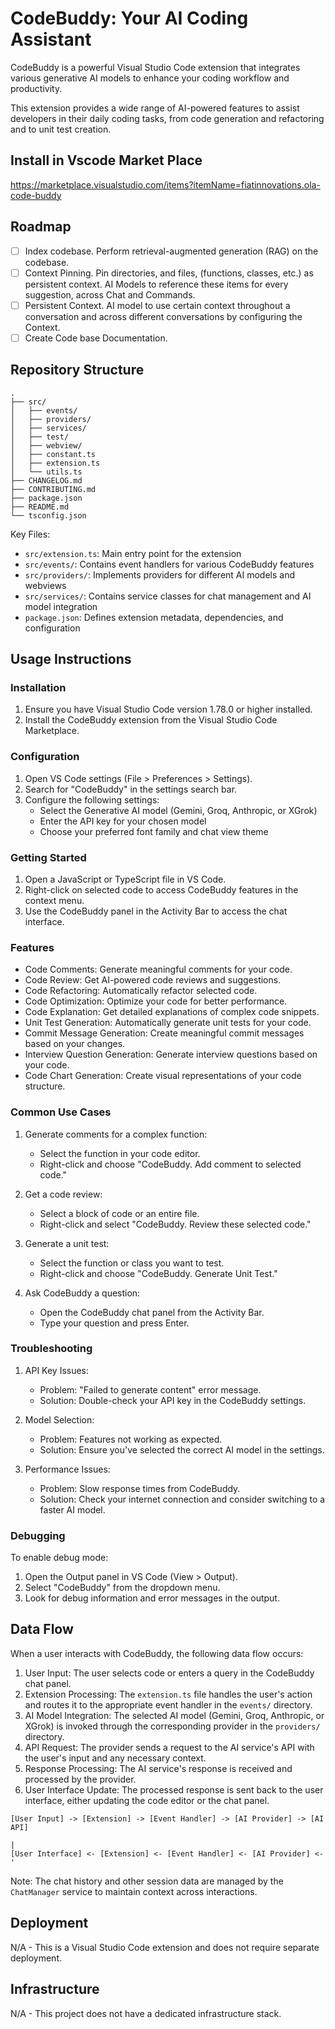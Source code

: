 # CodeBuddy: Your AI Coding Assistant

CodeBuddy is a powerful Visual Studio Code extension that integrates various generative AI models to enhance your coding workflow and productivity.

This extension provides a wide range of AI-powered features to assist developers in their daily coding tasks, from code generation and refactoring and to unit test creation.

## Install in Vscode Market Place
https://marketplace.visualstudio.com/items?itemName=fiatinnovations.ola-code-buddy

## Roadmap
- [ ] Index codebase. Perform retrieval-augmented generation (RAG) on the codebase.
- [ ] Context Pinning. Pin directories, and files, (functions, classes, etc.) as persistent context. AI Models to reference these items for every suggestion, across Chat and Commands.
- [ ] Persistent Context. AI model to use certain context throughout a conversation and across different conversations by configuring the Context.
- [ ] Create Code base Documentation.

## Repository Structure

```
.
├── src/
│   ├── events/
│   ├── providers/
│   ├── services/
│   ├── test/
│   ├── webview/
│   ├── constant.ts
│   ├── extension.ts
│   └── utils.ts
├── CHANGELOG.md
├── CONTRIBUTING.md
├── package.json
├── README.md
└── tsconfig.json
```

Key Files:

- `src/extension.ts`: Main entry point for the extension
- `src/events/`: Contains event handlers for various CodeBuddy features
- `src/providers/`: Implements providers for different AI models and webviews
- `src/services/`: Contains service classes for chat management and AI model integration
- `package.json`: Defines extension metadata, dependencies, and configuration

## Usage Instructions

### Installation

1. Ensure you have Visual Studio Code version 1.78.0 or higher installed.
2. Install the CodeBuddy extension from the Visual Studio Code Marketplace.

### Configuration

1. Open VS Code settings (File > Preferences > Settings).
2. Search for "CodeBuddy" in the settings search bar.
3. Configure the following settings:
   - Select the Generative AI model (Gemini, Groq, Anthropic, or XGrok)
   - Enter the API key for your chosen model
   - Choose your preferred font family and chat view theme

### Getting Started

1. Open a JavaScript or TypeScript file in VS Code.
2. Right-click on selected code to access CodeBuddy features in the context menu.
3. Use the CodeBuddy panel in the Activity Bar to access the chat interface.

### Features

- Code Comments: Generate meaningful comments for your code.
- Code Review: Get AI-powered code reviews and suggestions.
- Code Refactoring: Automatically refactor selected code.
- Code Optimization: Optimize your code for better performance.
- Code Explanation: Get detailed explanations of complex code snippets.
- Unit Test Generation: Automatically generate unit tests for your code.
- Commit Message Generation: Create meaningful commit messages based on your changes.
- Interview Question Generation: Generate interview questions based on your code.
- Code Chart Generation: Create visual representations of your code structure.

### Common Use Cases

1. Generate comments for a complex function:

   - Select the function in your code editor.
   - Right-click and choose "CodeBuddy. Add comment to selected code."

2. Get a code review:

   - Select a block of code or an entire file.
   - Right-click and select "CodeBuddy. Review these selected code."

3. Generate a unit test:

   - Select the function or class you want to test.
   - Right-click and choose "CodeBuddy. Generate Unit Test."

4. Ask CodeBuddy a question:
   - Open the CodeBuddy chat panel from the Activity Bar.
   - Type your question and press Enter.

### Troubleshooting

1. API Key Issues:

   - Problem: "Failed to generate content" error message.
   - Solution: Double-check your API key in the CodeBuddy settings.

2. Model Selection:

   - Problem: Features not working as expected.
   - Solution: Ensure you've selected the correct AI model in the settings.

3. Performance Issues:
   - Problem: Slow response times from CodeBuddy.
   - Solution: Check your internet connection and consider switching to a faster AI model.

### Debugging

To enable debug mode:

1. Open the Output panel in VS Code (View > Output).
2. Select "CodeBuddy" from the dropdown menu.
3. Look for debug information and error messages in the output.

## Data Flow

When a user interacts with CodeBuddy, the following data flow occurs:

1. User Input: The user selects code or enters a query in the CodeBuddy chat panel.
2. Extension Processing: The `extension.ts` file handles the user's action and routes it to the appropriate event handler in the `events/` directory.
3. AI Model Integration: The selected AI model (Gemini, Groq, Anthropic, or XGrok) is invoked through the corresponding provider in the `providers/` directory.
4. API Request: The provider sends a request to the AI service's API with the user's input and any necessary context.
5. Response Processing: The AI service's response is received and processed by the provider.
6. User Interface Update: The processed response is sent back to the user interface, either updating the code editor or the chat panel.

```
[User Input] -> [Extension] -> [Event Handler] -> [AI Provider] -> [AI API]
                                                                      |
[User Interface] <- [Extension] <- [Event Handler] <- [AI Provider] <-'
```

Note: The chat history and other session data are managed by the `ChatManager` service to maintain context across interactions.

## Deployment

N/A - This is a Visual Studio Code extension and does not require separate deployment.

## Infrastructure

N/A - This project does not have a dedicated infrastructure stack.
